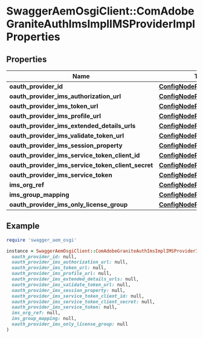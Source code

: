 # SwaggerAemOsgiClient::ComAdobeGraniteAuthImsImplIMSProviderImplProperties

## Properties

| Name | Type | Description | Notes |
| ---- | ---- | ----------- | ----- |
| **oauth_provider_id** | [**ConfigNodePropertyString**](ConfigNodePropertyString.md) |  | [optional] |
| **oauth_provider_ims_authorization_url** | [**ConfigNodePropertyString**](ConfigNodePropertyString.md) |  | [optional] |
| **oauth_provider_ims_token_url** | [**ConfigNodePropertyString**](ConfigNodePropertyString.md) |  | [optional] |
| **oauth_provider_ims_profile_url** | [**ConfigNodePropertyString**](ConfigNodePropertyString.md) |  | [optional] |
| **oauth_provider_ims_extended_details_urls** | [**ConfigNodePropertyArray**](ConfigNodePropertyArray.md) |  | [optional] |
| **oauth_provider_ims_validate_token_url** | [**ConfigNodePropertyString**](ConfigNodePropertyString.md) |  | [optional] |
| **oauth_provider_ims_session_property** | [**ConfigNodePropertyString**](ConfigNodePropertyString.md) |  | [optional] |
| **oauth_provider_ims_service_token_client_id** | [**ConfigNodePropertyString**](ConfigNodePropertyString.md) |  | [optional] |
| **oauth_provider_ims_service_token_client_secret** | [**ConfigNodePropertyString**](ConfigNodePropertyString.md) |  | [optional] |
| **oauth_provider_ims_service_token** | [**ConfigNodePropertyString**](ConfigNodePropertyString.md) |  | [optional] |
| **ims_org_ref** | [**ConfigNodePropertyString**](ConfigNodePropertyString.md) |  | [optional] |
| **ims_group_mapping** | [**ConfigNodePropertyArray**](ConfigNodePropertyArray.md) |  | [optional] |
| **oauth_provider_ims_only_license_group** | [**ConfigNodePropertyBoolean**](ConfigNodePropertyBoolean.md) |  | [optional] |

## Example

```ruby
require 'swagger_aem_osgi'

instance = SwaggerAemOsgiClient::ComAdobeGraniteAuthImsImplIMSProviderImplProperties.new(
  oauth_provider_id: null,
  oauth_provider_ims_authorization_url: null,
  oauth_provider_ims_token_url: null,
  oauth_provider_ims_profile_url: null,
  oauth_provider_ims_extended_details_urls: null,
  oauth_provider_ims_validate_token_url: null,
  oauth_provider_ims_session_property: null,
  oauth_provider_ims_service_token_client_id: null,
  oauth_provider_ims_service_token_client_secret: null,
  oauth_provider_ims_service_token: null,
  ims_org_ref: null,
  ims_group_mapping: null,
  oauth_provider_ims_only_license_group: null
)
```

